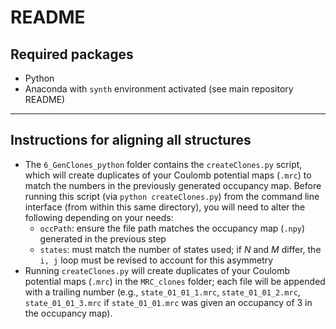 # README
## Required packages
- Python
- Anaconda with `synth` environment activated (see main repository README)

---

## Instructions for aligning all structures
- The `6_GenClones_python` folder contains the `createClones.py` script, which will create duplicates of your Coulomb potential maps (`.mrc`) to match the numbers in the previously generated occupancy map. Before running this script (via `python createClones.py`) from the command line interface (from within this same directory), you will need to alter the following depending on your needs:
  - `occPath`: ensure the file path matches the occupancy map (`.npy`) generated in the previous step
  - `states`: must match the number of states used; if *N* and *M* differ, the `i, j` loop must be revised to account for this asymmetry
- Running `createClones.py` will create duplicates of your Coulomb potential maps (`.mrc`) in the `MRC_clones` folder; each file will be appended with a trailing number (e.g., `state_01_01_1.mrc`, `state_01_01_2.mrc`, `state_01_01_3.mrc` if `state_01_01.mrc` was given an occupancy of 3 in the occupancy map).
